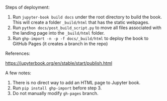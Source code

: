 Steps of deployment:

1. Run `jupyter-book build docs` under the root directory to build the book. This will create a folder `_build/html` that has the static webpages.
2. Run `python docs/post_build_script.py` to move all files associated with the landing page into the `_build/html` folder.
3. Run `ghp-import -n -p -f docs/_build/html` to deploy the book to GitHub Pages (it creates a branch in the repo)


References:

https://jupyterbook.org/en/stable/start/publish.html 

A few notes:
1. There is no direct way to add an HTML page to Jupyter book.
2. Run `pip install ghp-import` before step 3.
3. Do not manually modify `gh-pages` branch.